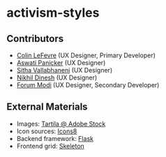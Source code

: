# activism-styles

Contributors
--
- [Colin LeFevre](https://colinlefevre.me) (UX Designer, Primary Developer)
- [Aswati Panicker](https://aswatipanicker.com) (UX Designer)
- [Sitha Vallabhaneni](https://sitha-vallabhanenis-portfolio.webflow.io/) (UX Designer)
- [Nikhil Dinesh](https://nikhildinesh.com) (UX Designer)
- [Forum Modi](https://forumjmodi.com/) (UX Designer, Secondary Developer)

External Materials
--
- Images: [Tartila @ Adobe Stock](https://stock.adobe.com/contributor/207650993/tartila)
- Icon sources: [Icons8](https://icons8.com/)
- Backend framework: [Flask](https://flask.palletsprojects.com/en/2.3.x/)
- Frontend grid: [Skeleton](http://getskeleton.com/)
